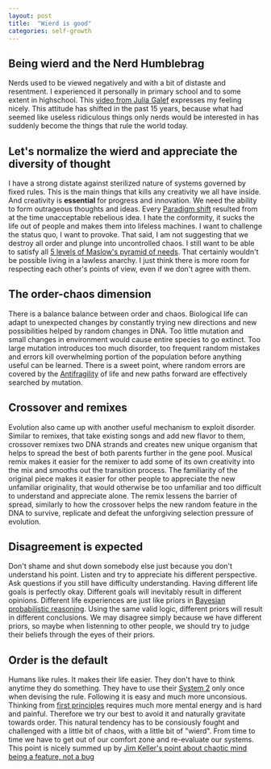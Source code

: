 ```yaml
---
layout: post
title:  "Wierd is good"
categories: self-growth
---
```


## Being wierd and the Nerd Humblebrag
Nerds used to be viewed negatively and with a bit of distaste and resentment. I experienced it personally in primary school and to some extent in highschool. This [video from Julia Galef](https://www.youtube.com/watch?v=7gPVkQNxC_s) expresses my feeling nicely. This attitude has shifted in the past 15 years, because what had seemed like useless ridiculous things only nerds would be interested in has suddenly become the things that rule the world today.


## Let's normalize the wierd and appreciate the diversity of thought
I have a strong distate against sterilized nature of systems governed by fixed rules. This is the main things that kills any creativity we all have inside. And creativity is **essential** for progress and innovation. We need the ability to form outrageous thoughts and ideas. Every [Paradigm shift](https://en.wikipedia.org/wiki/Paradigm_shift) resulted from at the time unacceptable rebelious idea. I hate the conformity, it sucks the life out of people and makes them into lifeless machines. I want to challenge the status quo, I want to provoke. That said, I am not suggesting that we destroy all order and plunge into uncontrolled chaos. I still want to be able to satisfy all [5 levels of Maslow's pyramid of needs](https://en.wikipedia.org/wiki/Maslow%27s_hierarchy_of_needs). That certainly wouldn't be possible living in a lawless anarchy. I just think there is more room for respecting each other's points of view, even if we don't agree with them. 


## The order-chaos dimension
There is a balance balance between order and chaos. Biological life can adapt to unexpected changes by constantly trying new directions and new possibilities helped by random changes in DNA. Too little mutation and small changes in environment would cause entire species to go extinct. Too large mutation introduces too much disorder, too frequent random mistakes and errors kill overwhelming portion of the population before anything useful can be learned. There is a sweet point, where random errors are covered by the [Antifragility](https://www.peterfisk.com/2020/04/antifragile-things-that-gain-from-disorder-making-sense-of-uncertainty-and-relentless-change/) of life and new paths forward are effectively searched by mutation.

## Crossover and remixes
Evolution also came up with another useful mechanism to exploit disorder. Similar to remixes, that take existing songs and add new flavor to them, crossover remixes two DNA strands and creates new unique organism that helps to spread the best of both parents further in the gene pool. Musical remix makes it easier for the remixer to add some of its own creativity into the mix and smooths out the transition process. The familiarity of the original piece makes it easier for other people to appreciate the new unfamiliar originality, that would otherwise be too unfamiliar and too difficult to understand and appreciate alone. The remix lessens the barrier of spread, similarly to how the crossover helps the new random feature in the DNA to survive, replicate and defeat the unforgiving selection pressure of evolution. 

## Disagreement is expected
Don't shame and shut down somebody else just because you don't understand his point. Listen and try to appreciate his different perspective. Ask questions if you still have difficulty understanding. Having different life goals is perfectly okay. Different goals will inevitably result in different opinions. Different life experiences are just like priors in [Bayesian probabilistic reasoning](https://en.wikipedia.org/wiki/Bayesian_inference). Using the same valid logic, different priors will result in different conclusions. We may disagree simply because we have different priors, so maybe when listenning to other people, we should try to judge their beliefs through the eyes of their priors.

## Order is the default
Humans like rules. It makes their life easier. They don't have to think anytime they do something. They have to use their [System 2](https://suebehaviouraldesign.com/kahneman-fast-slow-thinking/) only once when devising the rule. Following it is easy and much more unconsious. Thinking from [first principles](https://en.wikipedia.org/wiki/First_principle) requires much more mental energy and is hard and painful. Therefore we try our best to avoid it and naturally gravitate towards order. This natural tendency has to be consiously fought and challenged with a little bit of chaos, with a little bit of "wierd". From time to time we have to get out of our comfort zone and re-evaluate our systems. This point is nicely summed up by [Jim Keller's point about chaotic mind being a feature, not a bug](https://www.youtube.com/watch?v=FxZDqrAI-O8)
